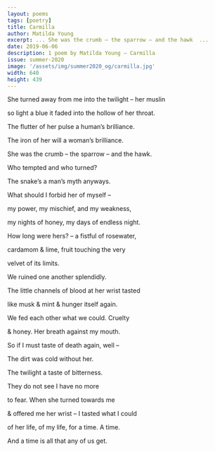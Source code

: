 ```yaml
---
layout: poems
tags: [poetry]
title: Carmilla
author: Matilda Young
excerpt: ... She was the crumb – the sparrow – and the hawk  ...
date: 2019-06-06
description: 1 poem by Matilda Young – Carmilla
issue: summer-2020
image: '/assets/img/summer2020_og/carmilla.jpg'
width: 640
height: 439
---
```



<div class="stanza">
<p class="poemline">She turned away from me into the twilight – her muslin</p>
<p class="poemline">so light a blue it faded into the hollow of her throat.</p>
</div>

<div class="stanza">
<p class="poemline">The flutter of her pulse a human’s brilliance.</p>
<p class="poemline">The iron of her will a woman’s brilliance.</p>
</div>

<div class="stanza">
<p class="poemline">She was the crumb – the sparrow – and the hawk.</p>
<p class="poemline">Who tempted and who turned?</p>
</div>

<div class="stanza">
<p class="poemline">The snake’s a man’s myth anyways.</p>
<p class="poemline">What should I forbid her of myself –</p>
</div>

<div class="stanza">
<p class="poemline">my power, my mischief, and my weakness,</p>
<p class="poemline">my nights of honey, my days of endless night.</p>
</div>

<div class="stanza">
<p class="poemline">How long were hers? – a fistful of rosewater,</p>
</div>

<div class="stanza">
<p class="poemline">cardamom & lime, fruit touching the very</p>
<p class="poemline">velvet of its limits.</p>
</div>

<div class="stanza">
<p class="poemline">We ruined one another splendidly.</p>
</div>

<div class="stanza">
<p class="poemline">The little channels of blood at her wrist tasted</p>
<p class="poemline">like musk & mint & hunger itself again.</p>
</div>

<div class="stanza">
<p class="poemline">We fed each other what we could. Cruelty</p>
<p class="poemline">& honey. Her breath against my mouth.</p>
</div>

<div class="stanza">
<p class="poemline">So if I must taste of death again, well –</p>
</div>

<div class="stanza">
<p class="poemline">The dirt was cold without her.</p>
<p class="poemline">The twilight a taste of bitterness.</p>
</div>

<div class="stanza">
<p class="poemline">They do not see I have no more</p>
<p class="poemline">to fear. When she turned towards me</p>
</div>

<div class="stanza">
<p class="poemline">& offered me her wrist – I tasted what I could</p>
<p class="poemline">of her life, of my life, for a time. A time.</p>
</div>

<div class="stanza">
<p class="poemline">And a time is all that any of us get.</p>
</div>
